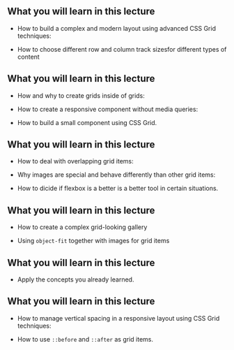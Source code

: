 ## What you will learn in this lecture

- How to build a complex and modern layout using advanced CSS Grid techniques:

- How to choose different row and column track sizesfor different types of content

## What you will learn in this lecture

- How and why to create grids inside of grids:

- How to create a responsive component without media queries:

- How to build a small component using CSS Grid.

## What you will learn in this lecture

- How to deal with overlapping grid items:

- Why images are special and behave differently than other grid items:

- How to dicide if flexbox is a better is a better tool in certain situations.

## What you will learn in this lecture

- How to create a complex grid-looking gallery

- Using `object-fit` together with images for grid items

## What you will learn in this lecture

- Apply the concepts you already learned.

## What you will learn in this lecture

- How to manage vertical spacing in a responsive layout using CSS Grid techniques:

- How to use `::before` and `::after` as grid items.
